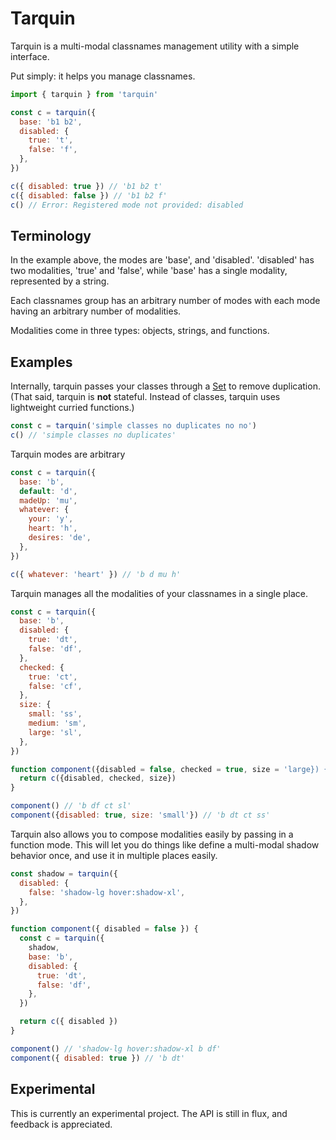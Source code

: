 # Tarquin

Tarquin is a multi-modal classnames management utility with a simple interface.

Put simply: it helps you manage classnames.

```js
import { tarquin } from 'tarquin'

const c = tarquin({
  base: 'b1 b2',
  disabled: {
    true: 't',
    false: 'f',
  },
})

c({ disabled: true }) // 'b1 b2 t'
c({ disabled: false }) // 'b1 b2 f'
c() // Error: Registered mode not provided: disabled
```

## Terminology

In the example above, the modes are 'base', and 'disabled'. 'disabled' has two modalities, 'true' and 'false', while 'base' has a single modality, represented by a string.

Each classnames group has an arbitrary number of modes with each mode having an arbitrary number of modalities.

Modalities come in three types: objects, strings, and functions.

## Examples

Internally, tarquin passes your classes through a [Set](https://developer.mozilla.org/en-US/docs/Web/JavaScript/Reference/Global_Objects/Set) to remove duplication. (That said, tarquin is **not** stateful. Instead of classes, tarquin uses lightweight curried functions.)

```js
const c = tarquin('simple classes no duplicates no no')
c() // 'simple classes no duplicates'
```

Tarquin modes are arbitrary

```js
const c = tarquin({
  base: 'b',
  default: 'd',
  madeUp: 'mu',
  whatever: {
    your: 'y',
    heart: 'h',
    desires: 'de',
  },
})

c({ whatever: 'heart' }) // 'b d mu h'
```

Tarquin manages all the modalities of your classnames in a single place.

```js
const c = tarquin({
  base: 'b',
  disabled: {
    true: 'dt',
    false: 'df',
  },
  checked: {
    true: 'ct',
    false: 'cf',
  },
  size: {
    small: 'ss',
    medium: 'sm',
    large: 'sl',
  },
})

function component({disabled = false, checked = true, size = 'large}) {
  return c({disabled, checked, size})
}

component() // 'b df ct sl'
component({disabled: true, size: 'small'}) // 'b dt ct ss'
```

Tarquin also allows you to compose modalities easily by passing in a function mode. This will let you do things like define a multi-modal shadow behavior once, and use it in multiple places easily.

```js
const shadow = tarquin({
  disabled: {
    false: 'shadow-lg hover:shadow-xl',
  },
})

function component({ disabled = false }) {
  const c = tarquin({
    shadow,
    base: 'b',
    disabled: {
      true: 'dt',
      false: 'df',
    },
  })

  return c({ disabled })
}

component() // 'shadow-lg hover:shadow-xl b df'
component({ disabled: true }) // 'b dt'
```

## Experimental

This is currently an experimental project. The API is still in flux, and feedback is appreciated.
